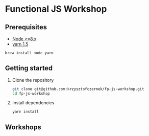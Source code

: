 # Functional JS Workshop

## Prerequisites

* [Node >=8.x](https://nodejs.org/en/download/)
* [yarn 1.5](https://yarnpkg.com/lang/en/docs/install/)

```bash
brew install node yarn
```

## Getting started

1. Clone the repository

    ```bash
    git clone git@github.com:krzysztofczernek/fp-js-workshop.git
    cd fp-js-workshop
    ```
    
1. Install dependencies

    ```bash
    yarn install
    ```
    
## Workshops
